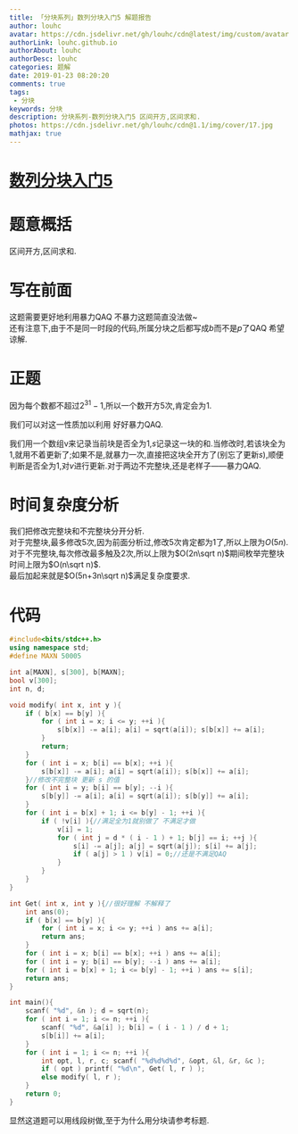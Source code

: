 ```yaml
---
title: 「分块系列」数列分块入门5 解题报告
author: louhc
avatar: https://cdn.jsdelivr.net/gh/louhc/cdn@latest/img/custom/avatar.jpg
authorLink: louhc.github.io
authorAbout: louhc
authorDesc: louhc
categories: 题解
date: 2019-01-23 08:20:20
comments: true
tags: 
 - 分块
keywords: 分块
description: 分块系列-数列分块入门5 区间开方,区间求和.
photos: https://cdn.jsdelivr.net/gh/louhc/cdn@1.1/img/cover/17.jpg
mathjax: true
---
```


# [数列分块入门5](https://loj.ac/problem/6281)

# 题意概括

区间开方,区间求和.

# 写在前面

这题需要更好地利用暴力QAQ 不暴力这题简直没法做\~  
还有注意下,由于不是同一时段的代码,所属分块之后都写成$b$而不是$p$了QAQ 希望谅解.  

# 正题

因为每个数都不超过$2^{31}-1$,所以一个数开方$5$次,肯定会为$1$.

我们可以对这一性质加以利用 好好暴力QAQ.

我们用一个数组v来记录当前块是否全为$1$,$s$记录这一块的和.当修改时,若该块全为$1$,就用不着更新了;如果不是,就暴力一次,直接把这块全开方了(别忘了更新$s$),顺便判断是否全为$1$,对$v$进行更新.对于两边不完整块,还是老样子——暴力QAQ.

# 时间复杂度分析

我们把修改完整块和不完整块分开分析.  
对于完整块,最多修改$5$次,因为前面分析过,修改$5$次肯定都为$1$了,所以上限为$O(5n)$.  
对于不完整块,每次修改最多触及$2$次,所以上限为$O(2n\sqrt n)$期间枚举完整块时间上限为$O(n\sqrt n)$.  
最后加起来就是$O(5n+3n\sqrt n)$满足复杂度要求.

# 代码

```cpp
#include<bits/stdc++.h>
using namespace std;
#define MAXN 50005

int a[MAXN], s[300], b[MAXN];
bool v[300]; 
int n, d;

void modify( int x, int y ){
	if ( b[x] == b[y] ){
		for ( int i = x; i <= y; ++i ){
			s[b[x]] -= a[i]; a[i] = sqrt(a[i]); s[b[x]] += a[i];
		}
		return;
	}
	for ( int i = x; b[i] == b[x]; ++i ){
		s[b[x]] -= a[i]; a[i] = sqrt(a[i]); s[b[x]] += a[i];
	}//修改不完整块 更新 s 的值
	for ( int i = y; b[i] == b[y]; --i ){
		s[b[y]] -= a[i]; a[i] = sqrt(a[i]); s[b[y]] += a[i];
	}
	for ( int i = b[x] + 1; i <= b[y] - 1; ++i ){
		if ( !v[i] ){//满足全为1就别做了 不满足才做
			v[i] = 1;
			for ( int j = d * ( i - 1 ) + 1; b[j] == i; ++j ){
				s[i] -= a[j]; a[j] = sqrt(a[j]); s[i] += a[j];
				if ( a[j] > 1 ) v[i] = 0;//还是不满足QAQ
			}
		}
	}
}

int Get( int x, int y ){//很好理解 不解释了
	int ans(0);
	if ( b[x] == b[y] ){
		for ( int i = x; i <= y; ++i ) ans += a[i];
		return ans;
	}
	for ( int i = x; b[i] == b[x]; ++i ) ans += a[i];
	for ( int i = y; b[i] == b[y]; --i ) ans += a[i];
	for ( int i = b[x] + 1; i <= b[y] - 1; ++i ) ans += s[i];
	return ans;
}

int main(){
	scanf( "%d", &n ); d = sqrt(n);
	for ( int i = 1; i <= n; ++i ){
		scanf( "%d", &a[i] ); b[i] = ( i - 1 ) / d + 1;
		s[b[i]] += a[i];
	}
	for ( int i = 1; i <= n; ++i ){
		int opt, l, r, c; scanf( "%d%d%d%d", &opt, &l, &r, &c );
		if ( opt ) printf( "%d\n", Get( l, r ) );
		else modify( l, r );
	}
	return 0;
}
```

显然这道题可以用线段树做,至于为什么用分块请参考标题.